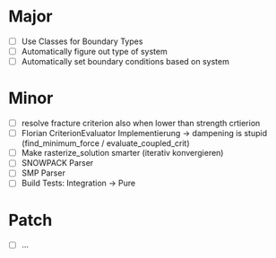# Major
- [ ] Use Classes for Boundary Types
- [ ] Automatically figure out type of system
- [ ] Automatically set boundary conditions based on system

# Minor
- [ ] resolve fracture criterion also when lower than strength crtierion
- [ ] Florian CriterionEvaluator Implementierung -> dampening is stupid (find_minimum_force / evaluate_coupled_crit)
- [ ] Make rasterize_solution smarter (iterativ konvergieren)
- [ ] SNOWPACK Parser
- [ ] SMP Parser
- [ ] Build Tests: Integration -> Pure

# Patch
- [ ] ...